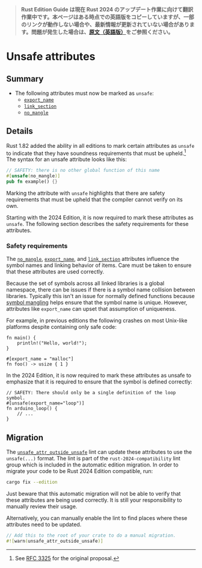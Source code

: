 > **Rust Edition Guide は現在 Rust 2024 のアップデート作業に向けて翻訳作業中です。本ページはある時点での英語版をコピーしていますが、一部のリンクが動作しない場合や、最新情報が更新されていない場合があります。問題が発生した場合は、[原文（英語版）](https://doc.rust-lang.org/nightly/edition-guide/introduction.html)をご参照ください。**

# Unsafe attributes

## Summary

- The following attributes must now be marked as `unsafe`:
    - [`export_name`]
    - [`link_section`]
    - [`no_mangle`]

[`export_name`]: https://doc.rust-lang.org/reference/abi.html#the-export_name-attribute
[`link_section`]: https://doc.rust-lang.org/reference/abi.html#the-link_section-attribute
[`no_mangle`]: https://doc.rust-lang.org/reference/abi.html#the-no_mangle-attribute

## Details

Rust 1.82 added the ability in all editions to mark certain attributes as `unsafe` to indicate that they have soundness requirements that must be upheld.[^RFC3325] The syntax for an unsafe attribute looks like this:

```rust
// SAFETY: there is no other global function of this name
#[unsafe(no_mangle)]
pub fn example() {}
```

Marking the attribute with `unsafe` highlights that there are safety requirements that must be upheld that the compiler cannot verify on its own.

Starting with the 2024 Edition, it is now required to mark these attributes as `unsafe`. The following section describes the safety requirements for these attributes.

[^RFC3325]: See [RFC 3325](https://rust-lang.github.io/rfcs/3325-unsafe-attributes.html) for the original proposal.

### Safety requirements

The [`no_mangle`], [`export_name`], and [`link_section`] attributes influence the symbol names and linking behavior of items. Care must be taken to ensure that these attributes are used correctly.

Because the set of symbols across all linked libraries is a global namespace, there can be issues if there is a symbol name collision between libraries. Typically this isn't an issue for normally defined functions because [symbol mangling] helps ensure that the symbol name is unique. However, attributes like `export_name` can upset that assumption of uniqueness.

For example, in previous editions the following crashes on most Unix-like platforms despite containing only safe code:

```rust,no_run,edition2021
fn main() {
    println!("Hello, world!");
}

#[export_name = "malloc"]
fn foo() -> usize { 1 }
```

In the 2024 Edition, it is now required to mark these attributes as unsafe to emphasize that it is required to ensure that the symbol is defined correctly:

```rust,edition2024
// SAFETY: There should only be a single definition of the loop symbol.
#[unsafe(export_name="loop")]
fn arduino_loop() {
    // ...
}
```

[symbol mangling]: https://doc.rust-lang.org/rustc/symbol-mangling/index.html
[`unsafe_attr_outside_unsafe`]: https://doc.rust-lang.org/rustc/lints/listing/allowed-by-default.html#unsafe-attr-outside-unsafe

## Migration

The [`unsafe_attr_outside_unsafe`] lint can update these attributes to use the `unsafe(...)` format. The lint is part of the `rust-2024-compatibility` lint group which is included in the automatic edition migration. In order to migrate your code to be Rust 2024 Edition compatible, run:

```sh
cargo fix --edition
```

Just beware that this automatic migration will not be able to verify that these attributes are being used correctly. It is still your responsibility to manually review their usage.

Alternatively, you can manually enable the lint to find places where these attributes need to be updated.

```rust
// Add this to the root of your crate to do a manual migration.
#![warn(unsafe_attr_outside_unsafe)]
```
